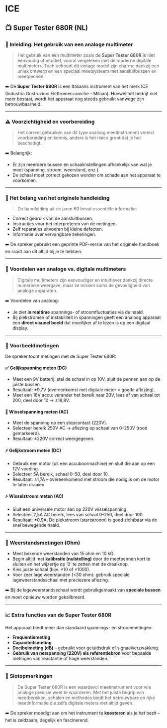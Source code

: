 # ICE


## 📺 **Super Tester 680R (NL)**


### 🧰 **Inleiding: Het gebruik van een analoge multimeter**

> Het gebruik van een multimeter zoals de **Super Tester 680R** is niet eenvoudig of intuïtief, vooral vergeleken met de moderne digitale multimeters. Toch behoudt dit vintage model zijn charme dankzij een uniek ontwerp en een speciaal meetsysteem met aansluitbussen en meetpennen.

➡️ De **Super Tester 680R** is een Italiaans instrument van het merk ICE (Industria Costruzioni Elettromeccaniche – Milaan). Hoewel het bedrijf niet meer bestaat, wordt het apparaat nog steeds gebruikt vanwege zijn betrouwbaarheid.

---

### ⚠️ **Voorzichtigheid en voorbereiding**

> Het correct gebruiken van dit type analoog meetinstrument vereist voorbereiding en kennis, anders is het risico groot dat je het beschadigt.

➡️ Belangrijk:
- Er zijn meerdere bussen en schaalinstellingen afhankelijk van wat je meet (spanning, stroom, weerstand, enz.).
- De schaal moet correct gekozen worden om schade aan het apparaat te voorkomen.

---

### 📖 **Het belang van het originele handleiding**

> De handleiding uit de jaren 60 bevat essentiële informatie:
- Correct gebruik van de aansluitbussen.
- Instructies voor het interpreteren van de metingen.
- Zelf reparaties uitvoeren bij kleine defecten.
- Informatie over vervangbare zekeringen.

➡️ De spreker gebruikt een geprinte PDF-versie van het originele handboek en raadt aan dit altijd bij je te hebben.

---

### 🔌 **Voordelen van analoge vs. digitale multimeters**

> Digitale multimeters zijn eenvoudiger en intuïtiever dankzij directe numerieke weergave, maar ze missen soms de gevoeligheid van analoge apparaten.

➡️ Voordelen van analoog:
- Je ziet **in realtime** spannings- of stroomfluctuaties via de naald.
- Bij piekstromen of instabiliteit in spanningen geeft een analoog apparaat een **direct visueel beeld** dat moeilijker af te lezen is op een digitaal display.

---

### 🔋 **Voorbeeldmetingen**

De spreker toont metingen met de Super Tester 680R:

#### ✅ **Gelijkspanning meten (DC)**
- Meet een 9V batterij: stel de schaal in op 10V, sluit de pennen aan op de juiste bussen.
- Resultaat: ±9,7V (overeenkomst met digitale meter = goede aflezing).
- Meet een 18V accu: verander het bereik naar 20V, lees af van schaal tot 200, deel door 10 → ±18,8V.

#### 🔄 **Wisselspanning meten (AC)**
- Meet de spanning op een stopcontact (220V).
- Selecteer bereik 250V AC → aflezing op schaal van 0–250V (rood gemarkeerd).
- Resultaat: ±220V correct weergegeven.

#### ⚡ **Gelijkstroom meten (DC)**
- Gebruik een motor (uit een accuboormachine) en sluit die aan op een 12V voeding.
- Selecteer 5A bereik, schaal 0–50, deel door 10.
- Resultaat: ±1,7A – overeenkomend met stroom die nodig is om de motor te laten draaien.

#### ⚡ **Wisselstroom meten (AC)**
- Sluit een universele motor aan op 220V wisselspanning.
- Selecteer 2,5A AC bereik, lees van schaal 0–250, deel door 100.
- Resultaat: ±0,9A. De piekstroom (startstroom) is goed zichtbaar via de snel bewegende naald.

---

### 🔧 **Weerstandsmetingen (Ohm)**

- Meet bekende weerstanden van 15 ohm en 10 kΩ.
- Begin altijd met **kalibratie (nulstelling)** door de meetpennen kort te sluiten en het wijzertje op ‘0’ te zetten met de draaiknop.
- Kies juiste schaal (bijv. ×10 of ×1000).
- Voor zeer lage weerstanden (<30 ohm): gebruik speciale lageweerstandsschaal met preciezere aflezing.

➡️ Bij de lageweerstandsschaal wordt gebruikgemaakt van **speciale bussen** en moet opnieuw worden gekalibreerd.

---

### 📈 **Extra functies van de Super Tester 680R**

Het apparaat biedt meer dan standaard spannings- en stroommetingen:

- **Frequentiemeting**
- **Capaciteitsmeting**
- **Decibelmeting (dB)** – gebruikt voor geluidsdruk of signaalverzwakking.
- **Gebruik van netspanning (220V) als referentiebron** voor bepaalde metingen van reactantie of hoge weerstanden.

---

### 💬 **Slotopmerkingen**

> De Super Tester 680R is een waardevol meetinstrument voor wie analoge precisie weet te waarderen. Met het juiste begrip van meetbereiken, schalen en methodes biedt het betrouwbare en rijke meetinformatie die zelfs digitale meters niet altijd geven.

➡️ De spreker moedigt aan om het instrument te **koesteren** als je het bezit – het is zeldzaam, degelijk en fascinerend.
